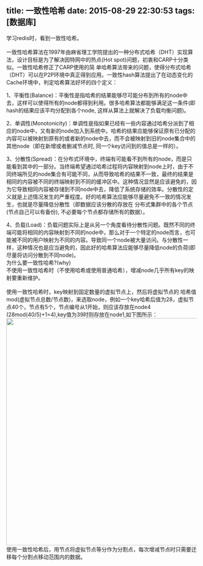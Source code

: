 title: 一致性哈希
date: 2015-08-29 22:30:53
tags: [数据库]
---
学习redis时，看到一致性哈希。<br><br>
一致性哈希算法在1997年由麻省理工学院提出的一种分布式哈希（DHT）实现算法，设计目标是为了解决因特网中的热点(Hot spot)问题，初衷和CARP十分类似。一致性哈希修正了CARP使用的简 单哈希算法带来的问题，使得分布式哈希（DHT）可以在P2P环境中真正得到应用。一致性hash算法提出了在动态变化的Cache环境中，判定哈希算法好坏的四个定义：

  1、平衡性(Balance)：平衡性是指哈希的结果能够尽可能分布到所有的node中去，这样可以使得所有的node都得到利用。很多哈希算法都能够满足这一条件(即hash的结果应该平均分配到各个node, 这样从算法上就解决了负载均衡问题)。

  2、单调性(Monotonicity)：单调性是指如果已经有一些内容通过哈希分派到了相应的node中，又有新的node加入到系统中。哈希的结果应能够保证原有已分配的内容可以被映射到原有的或者新的node中去，而不会被映射到旧的node集合中的其他node（即在新增或者删减节点时, 同一个key访问到的值总是一样的）。 

  3、分散性(Spread)：在分布式环境中，终端有可能看不到所有的node，而是只能看到其中的一部分。当终端希望通过哈希过程将内容映射到node上时，由于不同终端所见的node集合有可能不同，从而导致哈希的结果不一致，最终的结果是相同的内容被不同的终端映射到不同的缓冲区中。这种情况显然是应该避免的，因为它导致相同内容被存储到不同node中去，降低了系统存储的效率。分散性的定义就是上述情况发生的严重程度。好的哈希算法应能够尽量避免不一致的情况发生，也就是尽量降低分散性（即数据应该分散的存放在 分布式集群中的各个节点(节点自己可以有备份), 不必要每个节点都存储所有的数据）。 

  4、负载(Load)：负载问题实际上是从另一个角度看待分散性问题。既然不同的终端可能将相同的内容映射到不同的node中，那么对于一个特定的node而言，也可能被不同的用户映射为不同的内容。导致同一个node被大量访问。与分散性一样，这种情况也是应当避免的，因此好的哈希算法应能够尽量降低node的负荷(即尽量将访问分散到不同node)。
<br>
为什么要一致性哈希?(why)<br>
不使用一致性哈希时（不使用哈希或使用普通哈希），增减node几乎所有key的映射要重新维护。<br><br>
使用一致性哈希时，key映射到固定数量的虚拟节点上，然后将虚拟节点的 哈希值mod(虚拟节点总数/节点数)，来选取node，例如一个key哈希后值为28，虚拟节点40个，节点有5个，节点编号从1开始，则应该存放在node4 (28mod(40/5)+1=4),key值为39时则存放在node1,如下图所示：<br>
<img width="600" src="/img/consistent-hashing/1.png"/><br>
使用一致性哈希后，用节点将虚拟节点等分作为分割点，每次增减节点时只需要迁移每个分割点移动范围内的数据。

